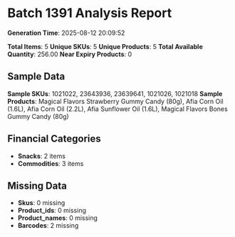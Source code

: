 # Batch 1391 Analysis Report

**Generation Time**: 2025-08-12 20:09:52

**Total Items**: 5
**Unique SKUs**: 5
**Unique Products**: 5
**Total Available Quantity**: 256.00
**Near Expiry Products**: 0

## Sample Data
**Sample SKUs**: 1021022, 23643936, 23639641, 1021026, 1021018
**Sample Products**: Magical Flavors Strawberry Gummy Candy (80g), Afia Corn Oil (1.6L), Afia Corn Oil (2.2L), Afia Sunflower Oil (1.6L), Magical Flavors Bones Gummy Candy (80g)

## Financial Categories
- **Snacks**: 2 items
- **Commodities**: 3 items

## Missing Data
- **Skus**: 0 missing
- **Product_ids**: 0 missing
- **Product_names**: 0 missing
- **Barcodes**: 2 missing

